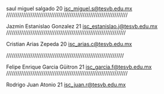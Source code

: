 ﻿saul
miguel
salgado
20
isc_miguel.s@tesvb.edu.mx
/////////////////////////////////////////////////////////////////

Jazmin
Estanislao
Gonzalez
21
isc_estanislao.j@tesvb.edu.mx
////////////////////////////////////////////////////////////////

Cristian
Arias 
Zepeda
20
isc_arias.c@tesvb.edu.mx

///////////////////////////////////////////////////////////////

Felipe Enrique
Garcia
Güitron
21
isc_garcia.f@tesvb.edu.mx
/////////////////////////////////////////////////////////////////

Rodrigo
Juan
Atonio
21
isc_juan.r@tesvb.edu.mx

